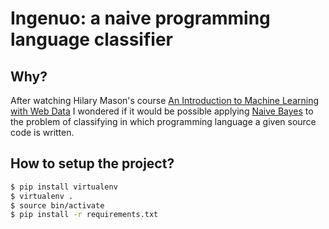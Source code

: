 # Ingenuo: a naive programming language classifier

## Why?

After watching Hilary Mason's course
[An Introduction to Machine Learning with Web Data](http://shop.oreilly.com/product/0636920017493.do)
I wondered if it would be possible applying
[Naive Bayes](http://scikit-learn.org/stable/modules/naive_bayes.html)
to the problem of classifying in which programming language a given source code is
written.

## How to setup the project?

```sh
$ pip install virtualenv
$ virtualenv .
$ source bin/activate
$ pip install -r requirements.txt
```
